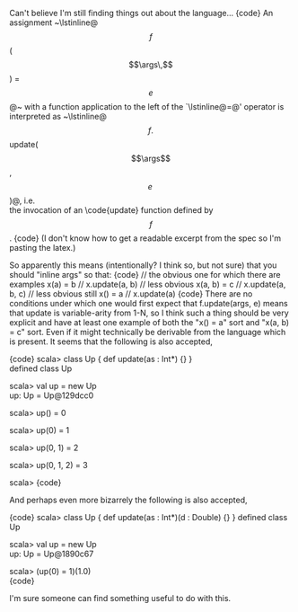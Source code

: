 Can't believe I'm still finding things out about the language...
{code}
An assignment ~\lstinline@$$f$$($$\args\,$$) = $$e$$@~ with a function application to the
left of the `\lstinline@=@' operator is interpreted as 
~\lstinline@$$f.$$update($$\args$$, $$e\,$$)@, i.e.\
the invocation of an \code{update} function defined by $$f$$.
{code}
(I don't know how to get a readable excerpt from the spec so I'm pasting the latex.)

So apparently this means (intentionally? I think so, but not sure) that you should "inline args" so that:
{code}
// the obvious one for which there are examples
x(a) = b  // x.update(a, b)
// less obvious
x(a, b) = c // x.update(a, b, c)
// less obvious still
x() = a  // x.update(a)
{code}
There are no conditions under which one would first expect that f.update(args, e) means that update is variable-arity from 1-N, so I think such a thing should be very explicit and have at least one example of both the "x() = a" sort and "x(a, b) = c" sort.  Even if it might technically be derivable from the language which is present.
It seems that the following is also accepted,

{code}
scala> class Up { def update(as : Int*) {} }                                                                 
defined class Up

scala> val up = new Up                      
up: Up = Up@129dcc0

scala> up() = 0

scala> up(0) = 1

scala> up(0, 1) = 2

scala> up(0, 1, 2) = 3

scala> 
{code}

And perhaps even more bizarrely the following is also accepted,

{code}
scala> class Up { def update(as : Int*)(d : Double) {} }
defined class Up

scala> val up = new Up                                  
up: Up = Up@1890c67

scala> (up(0) = 1)(1.0)                                 
{code}

I'm sure someone can find something useful to do with this.
